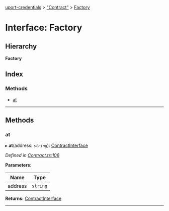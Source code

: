 [uport-credentials](../README.md) > ["Contract"](../modules/_contract_.md) > [Factory](../interfaces/_contract_.factory.md)

# Interface: Factory

## Hierarchy

**Factory**

## Index

### Methods

* [at](_contract_.factory.md#at)

---

## Methods

<a id="at"></a>

###  at

▸ **at**(address: *`string`*): [ContractInterface](_contract_.contractinterface.md)

*Defined in [Contract.ts:106](https://github.com/uport-project/uport-credentials/blob/25b41e5/src/Contract.ts#L106)*

**Parameters:**

| Name | Type |
| ------ | ------ |
| address | `string` |

**Returns:** [ContractInterface](_contract_.contractinterface.md)

___

